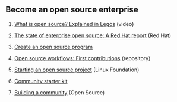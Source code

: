 ## Become an open source enterprise

1. [What is open source? Explained in Legos](https://www.youtube.com/watch?v=a8fHgx9mE5U)  (video)

1. [The state of enterprise open source: A Red Hat report](https://www.redhat.com/en/enterprise-open-source-report/2022)  (Red Hat)

1. [Create an open source program](https://github.com/Zi-Tao/oss-enterprise)

1. [Open source workflows: First contributions](https://github.com/firstcontributions/first-contributions)  (repository)

1. [Starting an open source project](https://www.linuxfoundation.org/blog/starting-an-open-source-project/)  (Linux Foundation)

1. [Community starter kit](https://github.com/Zi-Tao/community-starter-kit)

1. [Building a community](https://opensource.guide/building-community/)  (Open Source)
